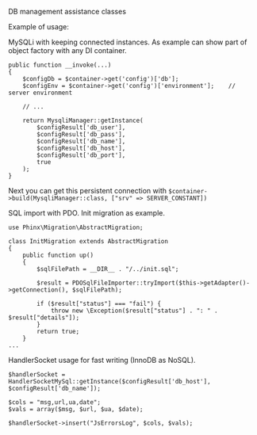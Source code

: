 DB management assistance classes

Example of usage:

MySQLi with keeping connected instances. As example can show part of object factory with any DI container.
```
public function __invoke(...)
{
    $configDb = $container->get('config')['db'];
    $configEnv = $container->get('config')['environment'];    // server environment
    
    // ...

    return MysqliManager::getInstance(
        $configResult['db_user'],
        $configResult['db_pass'],
        $configResult['db_name'],
        $configResult['db_host'],
        $configResult['db_port'],
        true
    );
}
```
Next you can get this persistent connection with `$container->build(MysqliManager::class, ["srv" => SERVER_CONSTANT])`


SQL import with PDO. Init migration as example.
```
use Phinx\Migration\AbstractMigration;

class InitMigration extends AbstractMigration
{
    public function up()
    {
        $sqlFilePath = __DIR__ . "/../init.sql";

        $result = PDOSqlFileImporter::tryImport($this->getAdapter()->getConnection(), $sqlFilePath);

        if ($result["status"] === "fail") {
            throw new \Exception($result["status"] . ": " . $result["details"]);
        }
        return true;
    }
...
```

HandlerSocket usage for fast writing (InnoDB as NoSQL).
```
$handlerSocket = HandlerSocketMySql::getInstance($configResult['db_host'], $configResult['db_name']);

$cols = "msg,url,ua,date";
$vals = array($msg, $url, $ua, $date);

$handlerSocket->insert("JsErrorsLog", $cols, $vals);
```